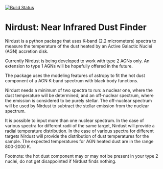 [![Build Status](https://travis-ci.com/Gaiana/nirdust.svg?branch=main)](https://travis-ci.com/Gaiana/nirdust)

# Nirdust: Near Infrared Dust Finder

Nirdust is a python package that uses K-band (2.2 micrometers) spectra to 
measure the temperature of the dust heated by an Active Galactic Nuclei (AGN) 
accretion disk. 

Currently Nirdust is being developed to work with type 2 AGNs only. An
extension to type 1 AGNs will be hopefully offered in the future.

The package uses the modeling features of astropy to fit the hot dust component 
of a AGN K-band spectrum with black body functions.

Nirdust needs a minimum of two spectra to run: a nuclear one, where the dust 
temperature will be determined, and an off-nuclear spectrum, where the emission 
is considered to be purely stellar. The off-nuclear spectrum will be used by
Nirdust to subtract the stellar emission from the nuclear spectrum. 

It is possible to input more than one nuclear spectrum. In the case of various 
spectra for different radii of the same target, Nirdust will provide a radial 
temperature distribution. In the case of various spectra for different targets
Nirdust will provide the distribution of dust temperatures for the sample.
The expected temperatures for AGN heated dust are in the range 800-2000 K.

Footnote: the hot dust component may or may not be present in your type 2 
nuclei, do not get disappointed if Nirdust finds nothing. 



